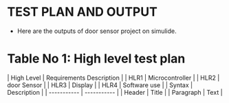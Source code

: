# TEST PLAN AND OUTPUT
* Here are the outputs of door sensor project on simulide.
# Table No 1: High level test plan

| High Level | Requirements	Description |
| HLR1 | Microcontroller |
| HLR2 | door Sensor |
| HLR3 | Display |
| HLR4 | Software use |
| Syntax | Description |
| ----------- | ----------- |
| Header | Title |
| Paragraph | Text |
